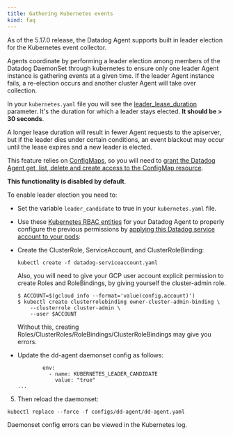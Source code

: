 ```yaml
---
title: Gathering Kubernetes events
kind: faq
---
```


As of the 5.17.0 release, the Datadog Agent supports built in leader election for the Kubernetes event collector.

Agents coordinate by performing a leader election among members of the Datadog DaemonSet through kubernetes to ensure only one leader Agent instance is gathering events at a given time. If the leader Agent instance fails, a re-election occurs and another cluster Agent will take over collection.

In your `kubernetes.yaml` file you will see the [leader_lease_duration][1] parameter. It's the duration for which a leader stays elected. **It should be > 30 seconds**.

A longer lease duration will result in fewer Agent requests to the apiserver, but if the leader dies under certain conditions, an event blackout may occur until the lease expires and a new leader is elected.

This feature relies on [ConfigMaps][2], so you will need to [grant the Datadog Agent get, list, delete and create access to the ConfigMap resource][3].

**This functionality is disabled by default**.

To enable leader election you need to:

* Set the variable `leader_candidate` to true in your `kubernetes.yaml` file.

* Use these [Kubernetes RBAC entities][3] for your Datadog Agent to properly configure the previous permissions by [applying this Datadog service account to your pods][4]:

* Create the ClusterRole, ServiceAccount, and ClusterRoleBinding:
  ```
  kubectl create -f datadog-serviceaccount.yaml
  ```
  Also, you will need to give your GCP user account explicit permission to create Roles and RoleBindings, by giving yourself the cluster-admin role.
  ```
  $ ACCOUNT=$(gcloud info --format='value(config.account)')
  $ kubectl create clusterrolebinding owner-cluster-admin-binding \
      --clusterrole cluster-admin \
      --user $ACCOUNT
  ```
  Without this, creating Roles/ClusterRoles/RoleBindings/ClusterRoleBindings may give you errors.

* Update the dd-agent daemonset config as follows:
  ```
          env:
            - name: KUBERNETES_LEADER_CANDIDATE
              value: "true"
  ...
  ```

5. Then reload the daemonset:
  ```
  kubectl replace --force -f configs/dd-agent/dd-agent.yaml
  ```

Daemonset config errors can be viewed in the Kubernetes log.

[1]: https://github.com/DataDog/integrations-core/blob/master/kubernetes/conf.yaml.example#L118
[2]: https://kubernetes.io/docs/api-reference/v1.7/#configmap-v1-core
[3]: /integrations/faq/using-rbac-permission-with-your-kubernetes-integration
[4]: https://kubernetes.io/docs/tasks/configure-pod-container/configure-service-account/
